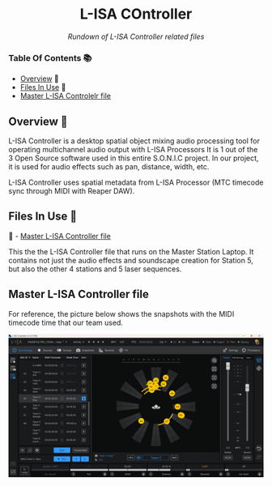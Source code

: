 <h1 align="center">
L-ISA COntroller
</h1>

<p align="center">
  <i align="center">
  Rundown of L-ISA Controller related files
  </i>
</p>

### Table Of Contents 📚

- [Overview](#overview) 📃
- [Files In Use](#files-in-use) 📂
- [Master L-ISA Controlelr file](#Master-Controller)

## <a id="overview"> Overview 📃</a>

L-ISA Controller is a desktop spatial object mixing audio processing tool for operating multichannel audio output with L-ISA Processors
It is 1 out of the 3 Open Source software used in this entire S.O.N.I.C project.
In our project, it is used for audio effects such as pan, distance, width, etc.

L-ISA Controller uses spatial metadata from L-ISA Processor (MTC timecode sync through MIDI with Reaper DAW).

## <a id="files-in-use"> Files In Use 📂</a>

📄 - [Master L-ISA Controller file](https://github.com/uselesskcid/EGL314-Project-S.O.N.I.C-Team-C-POC/tree/main/MVP/Reaper_DAW/314MAINREAPER_POC_FINAL.rpp)

This the the L-ISA Controller file that runs on the Master Station Laptop. It contains not just the audio effects and soundscape creation for Station 5, but also the other 4 stations and 5 laser sequences.

## <a id="Master-Controller"> Master L-ISA Controller file </a>

For reference, the picture below shows the snapshots with the MIDI timecode time that our team used.

![](Assets/TeamC_L-ISA_Controller.png)
